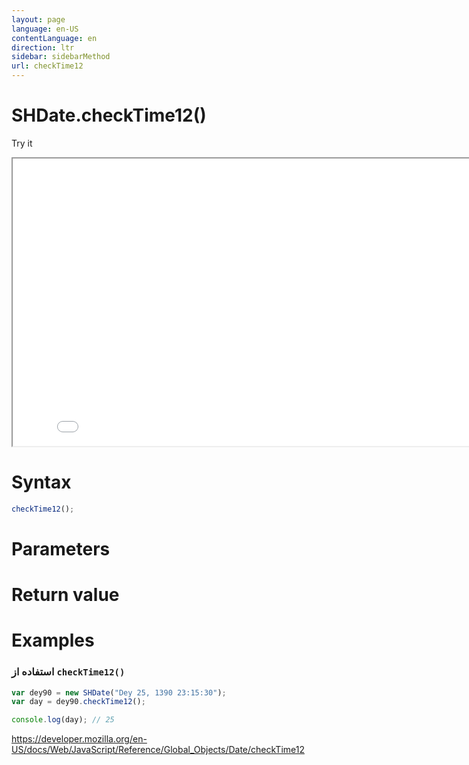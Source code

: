 ```yaml
---
layout: page
language: en-US
contentLanguage: en
direction: ltr
sidebar: sidebarMethod
url: checkTime12
---
```


# SHDate.checkTime12()

Try it

<iframe style="width: 830px; height: 460px;" src="/SHDateTime-js/examples/live.html?function=checkTime12" title="MDN Web Docs Interactive Example" loading="lazy"></iframe>
<br/>

# Syntax

```js
checkTime12();
```

# Parameters

# Return value

# Examples

### استفاده از <code dir="ltr">checkTime12()</code>

```js
var dey90 = new SHDate("Dey 25, 1390 23:15:30");
var day = dey90.checkTime12();

console.log(day); // 25
```

https://developer.mozilla.org/en-US/docs/Web/JavaScript/Reference/Global_Objects/Date/checkTime12
